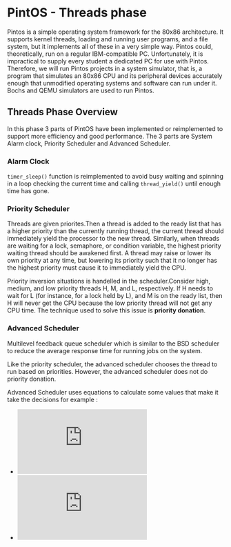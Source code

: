 # PintOS - Threads phase 

Pintos is a simple operating system framework for the 80x86 architecture. It supports kernel threads, loading and running user programs, and a file system, but it implements all of these in a very simple way. Pintos could, theoretically, run on a regular IBM-compatible PC. Unfortunately, it is impractical to supply every student a dedicated PC for use with Pintos. Therefore, we will run Pintos projects in a system simulator, that is, a program that simulates an 80x86 CPU and its peripheral devices accurately enough that unmodified operating systems and software can run under it. Bochs and QEMU simulators are used to run Pintos.   

## Threads Phase Overview

In this phase 3 parts of PintOS have been implemented or reimplemented to support more efficiency and good performance. The 3 parts are System Alarm clock, Priority Scheduler and Advanced Scheduler.


### Alarm Clock

```timer_sleep()``` function is reimplemented to avoid busy waiting and spinning in a loop checking the current time and calling ```thread_yield()``` until enough time has gone.

### Priority Scheduler

Threads are given priorites.Then a thread is added to the ready list that has a higher priority than the currently running thread, the current thread should immediately yield the processor to the new thread. Similarly, when threads are waiting for a lock, semaphore, or condition variable, the highest priority waiting thread should be awakened first. A thread may raise or lower its own priority at any time, but lowering its priority such that it no longer has the highest priority must cause it to immediately yield the CPU. 

Priority inversion situations is handelled in the scheduler.Consider high, medium, and low priority threads H, M, and L, respectively. If H needs to wait for L (for instance, for a lock held by L), and M is on the ready list, then H will never get the CPU because the low priority thread will not get any CPU time. The technique used to solve this issue is **priority donation**.


### Advanced Scheduler

Multilevel feedback queue scheduler which is similar to the BSD scheduler to reduce the average response time for running jobs on the system.

Like the priority scheduler, the advanced scheduler chooses the thread to run based on priorities. However, the advanced scheduler does not do priority donation.

Advanced Scheduler uses equations to calculate some values that make it take the decisions for example :
* ![](https://latex.codecogs.com/gif.latex?priority%20%3D%20PRI%5C_MAX%20-%20%28%5Cfrac%7Brecent%5C_cpu%7D%7B4%7D%29%20-%20%28nice%20*%202%29) 
* ![](https://latex.codecogs.com/gif.latex?recent%5C_cpu%20%3D%20%5Cfrac%7B2*load%5C_avg%7D%7B2*load%5C_avg%20&plus;%201%7D%20*%20recent%5C_cpu%20&plus;%20nice)


